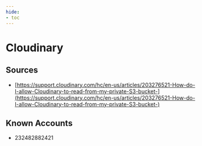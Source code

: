 ```yaml
---
hide:
- toc
---
```


# Cloudinary

## Sources

*   [https://support.cloudinary.com/hc/en-us/articles/203276521-How-do-I-allow-Cloudinary-to-read-from-my-private-S3-bucket-](https://support.cloudinary.com/hc/en-us/articles/203276521-How-do-I-allow-Cloudinary-to-read-from-my-private-S3-bucket-)

## Known Accounts

*   232482882421